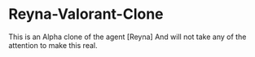 # Reyna-Valorant-Clone
This is an Alpha clone of the agent [Reyna] And will not take any of the attention to make this real.
